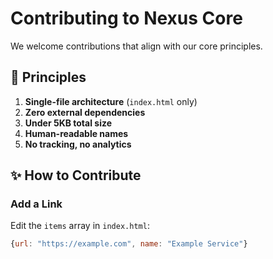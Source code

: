 # Contributing to Nexus Core

We welcome contributions that align with our core principles.

## 🧭 Principles

1. **Single-file architecture** (`index.html` only)
2. **Zero external dependencies**
3. **Under 5KB total size**
4. **Human-readable names**
5. **No tracking, no analytics**

## ✨ How to Contribute

### Add a Link
Edit the `items` array in `index.html`:
```js
{url: "https://example.com", name: "Example Service"}
